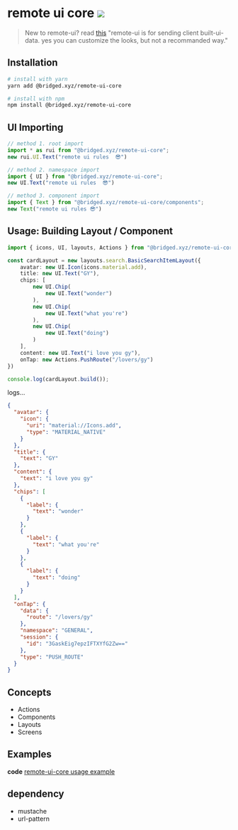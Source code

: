 # remote ui core [![](https://img.shields.io/badge/npm-latest-brightgreen)](https://www.npmjs.com/package/@bridged.xyz/remote-ui-core)

> New to remote-ui? read [this](../README.md)
> "remote-ui is for sending client built-ui-data. yes you can customize the looks, but not a recommanded way."

## Installation
```sh
# install with yarn
yarn add @bridged.xyz/remote-ui-core

# install with npm
npm install @bridged.xyz/remote-ui-core
```

## UI Importing
```ts
// method 1. root import
import * as rui from "@bridged.xyz/remote-ui-core";
new rui.UI.Text("remote ui rules  😎")

// method 2. namespace import
import { UI } from "@bridged.xyz/remote-ui-core";
new UI.Text("remote ui rules  😎")

// method 3. component import
import { Text } from "@bridged.xyz/remote-ui-core/components";
new Text("remote ui rules 😎")
```



## Usage: Building Layout / Component
```ts
import { icons, UI, layouts, Actions } from "@bridged.xyz/remote-ui-core";

const cardLayout = new layouts.search.BasicSearchItemLayout({
    avatar: new UI.Icon(icons.material.add),
    title: new UI.Text("GY"),
    chips: [
        new UI.Chip(
            new UI.Text("wonder")
        ),
        new UI.Chip(
            new UI.Text("what you're")
        ),
        new UI.Chip(
            new UI.Text("doing")
        )
    ],
    content: new UI.Text("i love you gy"),
    onTap: new Actions.PushRoute("/lovers/gy")
})

console.log(cardLayout.build());
```

logs...
```json
{
  "avatar": {
    "icon": {
      "uri": "material://Icons.add",
      "type": "MATERIAL_NATIVE"
    }
  },
  "title": {
    "text": "GY"
  },
  "content": {
    "text": "i love you gy"
  },
  "chips": [
    {
      "label": {
        "text": "wonder"
      }
    },
    {
      "label": {
        "text": "what you're"
      }
    },
    {
      "label": {
        "text": "doing"
      }
    }
  ],
  "onTap": {
    "data": {
      "route": "/lovers/gy"
    },
    "namespace": "GENERAL",
    "session": {
      "id": "3GaskEig7epzIFTXYfG2Zw=="
    },
    "type": "PUSH_ROUTE"
  }
}
```


## Concepts
- Actions
- Components
- Layouts
- Screens


## Examples

**code**
[remote-ui-core usage example](../example)



## dependency
- mustache
- url-pattern
